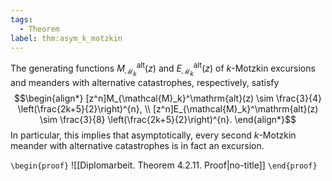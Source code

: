 ```yaml
---
tags:
  - Theorem
label: thm:asym_k_motzkin
---
```

The generating functions $M_{\mathcal{M}_k}^\mathrm{alt}(z)$ and $E_{\mathcal{M}_k}^\mathrm{alt}(z)$ of $k$-Motzkin excursions and meanders with alternative catastrophes, respectively, satisfy
$$\begin{align*}
[z^n]M_{\mathcal{M}_k}^\mathrm{alt}(z) \sim \frac{3}{4} \left(\frac{2k+5}{2}\right)^{n}, \\
[z^n]E_{\mathcal{M}_k}^\mathrm{alt}(z) \sim \frac{3}{8} \left(\frac{2k+5}{2}\right)^{n}.
\end{align*}$$
In particular, this implies that asymptotically, every second $k$-Motzkin meander with alternative catastrophes is in fact an excursion.

`\begin{proof}`
![[Diplomarbeit. Theorem 4.2.11. Proof|no-title]]
`\end{proof}`
